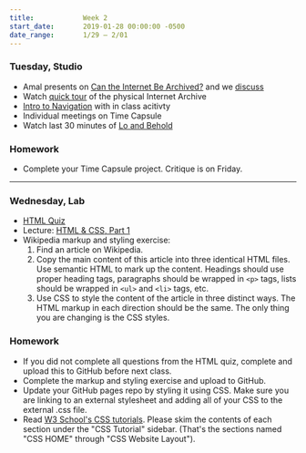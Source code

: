 ```yaml
---
title:            Week 2
start_date:       2019-01-28 00:00:00 -0500
date_range:       1/29 – 2/01
---
```


### Tuesday, Studio

- Amal presents on [Can the Internet Be Archived?](https://www.newyorker.com/magazine/2015/01/26/cobweb) and we [discuss](https://docs.google.com/document/d/15al68TvkBSFcG9sH8bvU5jqmKfVI5pYDwzq0Esqr-_U/edit?usp=sharing)
- Watch [quick tour](https://www.youtube.com/watch?v=ec_-fgy3EGY) of the physical Internet Archive
- [Intro to Navigation](https://paper.dropbox.com/doc/Navigation--AWjiI1Izp3RPwDwi9Jl~J2DeAQ-MVUR8kO2yi86cNlyDhYOv) with in class acitivty
- Individual meetings on Time Capsule
- Watch last 30 minutes of [Lo and Behold](https://www.netflix.com/watch/80097363?source=35)

### Homework
- Complete your Time Capsule project. Critique is on Friday.

---

### Wednesday, Lab

- [HTML Quiz](/lectures/lab/html-quiz)
- Lecture: [HTML & CSS, Part 1](/lectures/lab/html-css-part-1)
- Wikipedia markup and styling exercise:
  1. Find an article on Wikipedia.
  1. Copy the main content of this article into three identical HTML files. Use semantic HTML to mark up the content. Headings should use proper heading tags,
     paragraphs should be wrapped in `<p>` tags, lists should be wrapped in `<ul>` and `<li>` tags, etc.
  1. Use CSS to style the content of the article in three distinct ways. The HTML markup in each direction should be the same.
     The only thing you are changing is the CSS styles.

### Homework

- If you did not complete all questions from the HTML quiz, complete and upload this to GitHub before next class.
- Complete the markup and styling exercise and upload to GitHub.
- Update your GitHub pages repo by styling it using CSS. Make sure you are linking to an external stylesheet and adding all of your CSS to the external .css file.
- Read [W3 School's CSS tutorials](https://www.w3schools.com/css/default.asp). Please skim the contents of each section under the "CSS Tutorial" sidebar. (That's the sections named "CSS HOME" through "CSS Website Layout").

